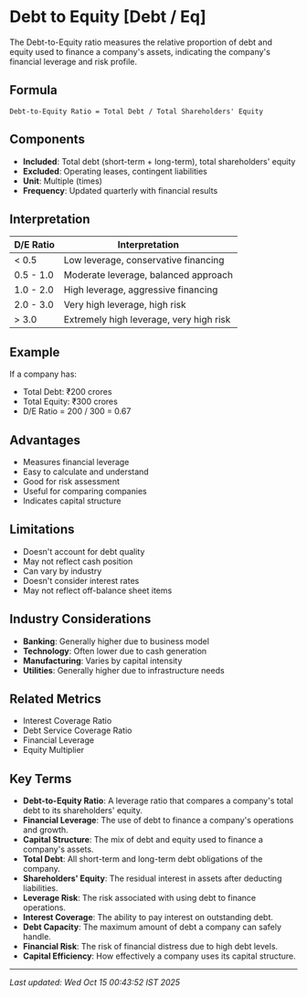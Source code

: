 # Debt to Equity [Debt / Eq]

The Debt-to-Equity ratio measures the relative proportion of debt and equity used to finance a company's assets, indicating the company's financial leverage and risk profile.

## Formula
```text
Debt-to-Equity Ratio = Total Debt / Total Shareholders' Equity
```

## Components
- **Included**: Total debt (short-term + long-term), total shareholders' equity
- **Excluded**: Operating leases, contingent liabilities
- **Unit**: Multiple (times)
- **Frequency**: Updated quarterly with financial results

## Interpretation
| D/E Ratio | Interpretation |
|-----------|----------------|
| < 0.5 | Low leverage, conservative financing |
| 0.5 - 1.0 | Moderate leverage, balanced approach |
| 1.0 - 2.0 | High leverage, aggressive financing |
| 2.0 - 3.0 | Very high leverage, high risk |
| > 3.0 | Extremely high leverage, very high risk |

## Example
If a company has:
- Total Debt: ₹200 crores
- Total Equity: ₹300 crores
- D/E Ratio = 200 / 300 = 0.67

## Advantages
- Measures financial leverage
- Easy to calculate and understand
- Good for risk assessment
- Useful for comparing companies
- Indicates capital structure

## Limitations
- Doesn't account for debt quality
- May not reflect cash position
- Can vary by industry
- Doesn't consider interest rates
- May not reflect off-balance sheet items

## Industry Considerations
- **Banking**: Generally higher due to business model
- **Technology**: Often lower due to cash generation
- **Manufacturing**: Varies by capital intensity
- **Utilities**: Generally higher due to infrastructure needs

## Related Metrics
- Interest Coverage Ratio
- Debt Service Coverage Ratio
- Financial Leverage
- Equity Multiplier

## Key Terms
- **Debt-to-Equity Ratio**: A leverage ratio that compares a company's total debt to its shareholders' equity.
- **Financial Leverage**: The use of debt to finance a company's operations and growth.
- **Capital Structure**: The mix of debt and equity used to finance a company's assets.
- **Total Debt**: All short-term and long-term debt obligations of the company.
- **Shareholders' Equity**: The residual interest in assets after deducting liabilities.
- **Leverage Risk**: The risk associated with using debt to finance operations.
- **Interest Coverage**: The ability to pay interest on outstanding debt.
- **Debt Capacity**: The maximum amount of debt a company can safely handle.
- **Financial Risk**: The risk of financial distress due to high debt levels.
- **Capital Efficiency**: How effectively a company uses its capital structure.

---
*Last updated: Wed Oct 15 00:43:52 IST 2025*
